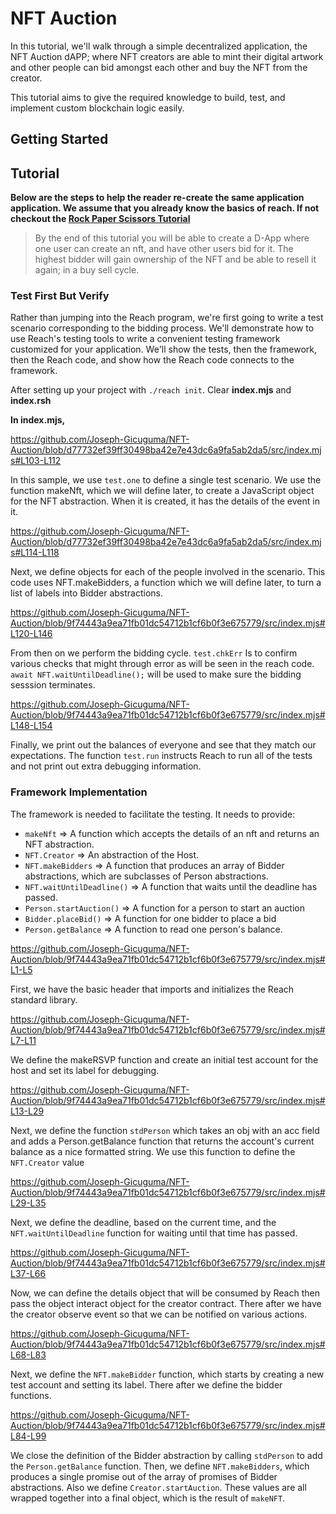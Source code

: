 # NFT Auction
In this tutorial, we'll walk through a simple decentralized application, the NFT Auction dAPP; where NFT creators are able to mint their digital artwork and other people can bid amongst each other and buy the NFT from the creator.

This tutorial aims to give the required knowledge to build, test, and implement custom blockchain logic easily.

## Getting Started

## Tutorial

**Below are the steps to help the reader re-create the same application application. We assume that you already know the basics of reach. If not checkout the [Rock Paper Scissors Tutorial](https://docs.reach.sh/tut/rps/#tut)**

> By the end of this tutorial you will be able to create a D-App where one user can create an nft, and have other users bid for it. The highest bidder will gain ownership of the NFT and be able to resell it again; in a buy sell cycle.

### Test First But Verify
Rather than jumping into the Reach program, we're first going to write a test scenario corresponding to the bidding process. We'll demonstrate how to use Reach's testing tools to write a convenient testing framework customized for your application. We'll show the tests, then the framework, then the Reach code, and show how the Reach code connects to the framework.

After setting up  your project with `./reach init`. Clear **index.mjs** and **index.rsh**

**In index.mjs,**

https://github.com/Joseph-Gicuguma/NFT-Auction/blob/d77732ef39ff30498ba42e7e43dc6a9fa5ab2da5/src/index.mjs#L103-L112

In this sample, we use `test.one` to define a single test scenario. We use the function makeNft, which we will define later, to create a JavaScript object for the NFT abstraction. When it is created, it has the details of the event in it.

https://github.com/Joseph-Gicuguma/NFT-Auction/blob/d77732ef39ff30498ba42e7e43dc6a9fa5ab2da5/src/index.mjs#L114-L118

Next, we define objects for each of the people involved in the scenario. This code uses NFT.makeBidders, a function which we will define later, to turn a list of labels into Bidder abstractions.

https://github.com/Joseph-Gicuguma/NFT-Auction/blob/9f74443a9ea71fb01dc54712b1cf6b0f3e675779/src/index.mjs#L120-L146

From then on we perform the bidding cycle. `test.chkErr` Is to confirm various checks that might through error as will be seen in the reach code. `await NFT.waitUntilDeadline();` will be used to make sure the bidding sesssion terminates.

https://github.com/Joseph-Gicuguma/NFT-Auction/blob/9f74443a9ea71fb01dc54712b1cf6b0f3e675779/src/index.mjs#L148-L154

Finally, we print out the balances of everyone and see that they match our expectations. The function `test.run` instructs Reach to run all of the tests and not print out extra debugging information.

### Framework Implementation

The framework is needed to facilitate the testing. It needs to provide:

- `makeNft` => A function which accepts the details of an nft and returns an NFT abstraction.
- `NFT.Creator` =>  An abstraction of the Host.
- `NFT.makeBidders` => A function that produces an array of Bidder abstractions, which are subclasses of Person abstractions.
- `NFT.waitUntilDeadline()` => A function that waits until the deadline has passed.
- `Person.startAuction()` => A function for a person to start an auction
- `Bidder.placeBid()` => A function for one bidder to place a bid
- `Person.getBalance` => A function to read one person's balance.

https://github.com/Joseph-Gicuguma/NFT-Auction/blob/9f74443a9ea71fb01dc54712b1cf6b0f3e675779/src/index.mjs#L1-L5

First, we have the basic header that imports and initializes the Reach standard library.

https://github.com/Joseph-Gicuguma/NFT-Auction/blob/9f74443a9ea71fb01dc54712b1cf6b0f3e675779/src/index.mjs#L7-L11

We define the makeRSVP function and create an initial test account for the host and set its label for debugging.

https://github.com/Joseph-Gicuguma/NFT-Auction/blob/9f74443a9ea71fb01dc54712b1cf6b0f3e675779/src/index.mjs#L13-L29

Next, we define the function `stdPerson` which takes an obj with an acc field and adds a Person.getBalance function that returns the account's current balance as a nice formatted string. We use this function to define the `NFT.Creator` value

https://github.com/Joseph-Gicuguma/NFT-Auction/blob/9f74443a9ea71fb01dc54712b1cf6b0f3e675779/src/index.mjs#L29-L35

Next, we define the deadline, based on the current time, and the `NFT.waitUntilDeadline` function for waiting until that time has passed.

https://github.com/Joseph-Gicuguma/NFT-Auction/blob/9f74443a9ea71fb01dc54712b1cf6b0f3e675779/src/index.mjs#L37-L66

Now, we can define the details object that will be consumed by Reach then pass the object interact object for the creator contract. There after we have the creator observe event so that we can be notified on various actions.

https://github.com/Joseph-Gicuguma/NFT-Auction/blob/9f74443a9ea71fb01dc54712b1cf6b0f3e675779/src/index.mjs#L68-L83

Next, we define the `NFT.makeBidder` function, which starts by creating a new test account and setting its label. There after we define the bidder functions. 

https://github.com/Joseph-Gicuguma/NFT-Auction/blob/9f74443a9ea71fb01dc54712b1cf6b0f3e675779/src/index.mjs#L84-L99

We close the definition of the Bidder abstraction by calling `stdPerson` to add the `Person.getBalance` function. Then, we define `NFT.makeBidders`, which produces a single promise out of the array of promises of Bidder abstractions. Also we define `Creator.startAuction`. These values are all wrapped together into a final object, which is the result of `makeNFT`.

